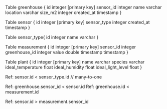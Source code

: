 
Table greenhouse {
id integer [primary key]
sensor_id integer
name varchar
location varchar
size_m2 integer
created_at timestamp
}

Table sensor {
id integer [primary key]
sensor_type integer
created_at timestamp
}

Table sensor_type{
id integer
name varchar
}

Table measurement {
id integer [primary key]
sensor_id integer
greenhouse_id integer
value double
timestamp timestamp
}

Table plant {
id integer [primary key]
name varchar
species varchar
ideal_temperature float
ideal_humidity float
ideal_light_level float
}

Ref: sensor.id < sensor_type.id // many-to-one

Ref: greenhouse.sensor_id < sensor.id
Ref: greenhouse.id < measurement.id

Ref: sensor.id > measurement.sensor_id